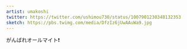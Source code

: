 ```yaml
---
artist: umakoshi
twitter: https://twitter.com/ushimou730/status/1007901230348132353
sketch: https://pbs.twimg.com/media/DfzIz6jUwAAuWa9.jpg
---
```

がんばれオールマイト❗